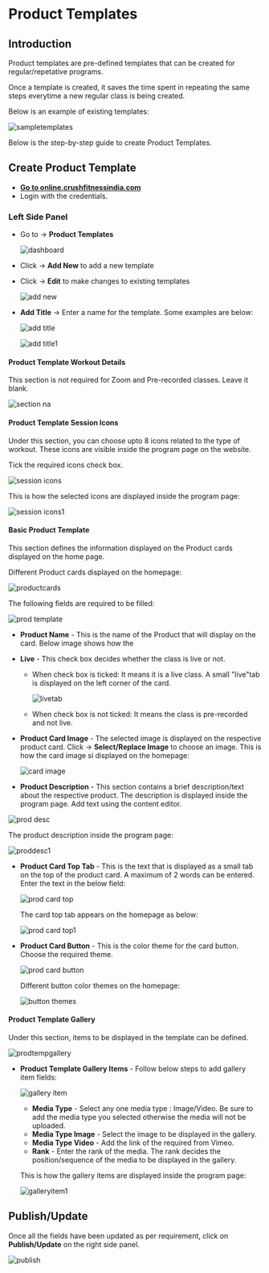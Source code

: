 #   **Product Templates**

##  **Introduction**

Product templates are pre-defined templates that can be created for regular/repetative programs.

Once a template is created, it saves the time spent in repeating the same steps everytime a new regular class is being created.

Below is an example of existing templates:

![sampletemplates](images\Product-Templates\sampleteplates.jpg)

Below is the step-by-step guide to create Product Templates.

## **Create Product Template**

*   <a href="https://online.crushfitnessindia.com/wp-admin" target="_blank">**Go to online.crushfitnessindia.com**</a>
*   Login with the credentials.

### **Left Side Panel**

-   Go to -> **Product Templates**

    ![dashboard](images\Product-Templates\dashboard.jpg)

-   Click -> **Add New** to add a new template
-   Click -> **Edit** to make changes to existing templates

    ![add new](images\Product-Templates\addnew.jpg)

-   **Add Title** -> Enter a name for the template. Some examples are below:

    ![add title](images\Product-Templates\addtitle.jpg)

    ![add title1](images\Product-Templates\addtitle1.jpg)

####    **Product Template Workout Details**

This section is not required for Zoom and Pre-recorded classes. Leave it blank.

![section na](images\Product-Templates\workoutdetailsna.jpg)

####    **Product Template Session Icons**

Under this section, you can choose upto 8 icons related to the type of workout. These icons are visible inside the program page on the website.

Tick the required icons check box.

![session icons](images\Product-Templates\sessionicons.jpg)

This is how the selected icons are displayed inside the program page:

![session icons1](images\Product-Templates\sessionicons1.jpg)


####    **Basic Product Template**

This section defines the information displayed on the Product cards displayed on the home page.

Different Product cards displayed on the homepage:

![productcards](images\Product-Templates\productcards.jpg)

The following fields are required to be filled:

![prod template](images\Product-Templates\basicprodtemplate.jpg)

-   **Product Name** - This is the name of the Product that will display on the card. Below image shows how the 
-   **Live** - This check box decides whether the class is live or not.

    -   When check box is ticked: It means it is a live class. A small "live"tab is displayed on the left corner of the card.

        ![livetab](images\Product-Templates\livetab.jpg)

    -   When check box is not ticked: It means the class is pre-recorded and not live.

-   **Product Card Image** - The selected image is displayed on the respective product card. Click -> **Select/Replace Image** to choose an image. This is how the card image si displayed on the homepage:

    ![card image](images\Product-Templates\prodcardimage.jpg)

-   **Product Description** - This section contains a brief description/text about the respective product. The description is displayed inside the program page. Add text using the content editor.

![prod desc](images\Product-Templates\proddesc.jpg)

The product description inside the program page:

![proddesc1](images\Product-Templates\proddesc1.jpg)

-   **Product Card Top Tab** - This is the text that is displayed as a small tab on the top of the product card. A maximum of 2 words can be entered. Enter the text in the below field:

    ![prod card top](images\Product-Templates\prodcardtoptab.jpg)

    The card top tab appears on the homepage as below:

    ![prod card top1](images\Product-Templates\prodcardtoptab1.jpg)

-   **Product Card Button** - This is the color theme for the card button. Choose the required theme.

    ![prod card button](images\Product-Templates\prodcardbutton.jpg)

    Different button color themes on the homepage:

    ![button themes](images\Product-Templates\buttonthemes.jpg)

####    **Product Template Gallery**

Under this section, items to be displayed in the template can be defined.

![prodtempgallery](images\Product-Templates\prodtempgallery.jpg)

-   **Product Template Gallery Items** - Follow below steps to add gallery item fields:

    ![gallery item](images\Product-Templates\galleryitem.jpg)

    -   **Media Type** - Select any one media type : Image/Video. Be sure to add the media type you selected otherwise the media will not be uploaded.
    -   **Media Type Image** - Select the image to be displayed in the gallery.
    -   **Media Type Video** - Add the link of the required from Vimeo.
    -   **Rank** - Enter the rank of the media. The rank decides the position/sequence of the media to be displayed in the gallery.

    This is how the gallery items are displayed inside the program page:

    ![galleryitem1](images\Product-Templates\galleryitem1.jpg)

##  **Publish/Update**

Once all the fields have been updated as per requirement, click on **Publish/Update** on the right side panel.

![publish](images\Product-Templates\publish.jpg)